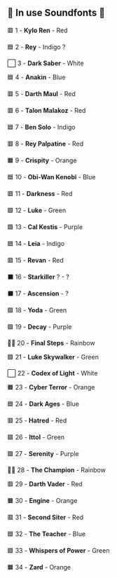 ## 🌌 In use Soundfonts 🌌

🟥 1 - **Kylo Ren** - Red

🟦 2 - **Rey** - Indigo ?

⬜ 3 - **Dark Saber** - White

🟦 4 - **Anakin** - Blue

🟥 5 - **Darth Maul** - Red

🟥 6 - **Talon Malakoz** - Red

🟦 7 - **Ben Solo** - Indigo

🟥 8 - **Rey Palpatine** - Red

🟧 9 - **Crispity** - Orange

🟦 10 - **Obi-Wan Kenobi** - Blue

🟥 11 - **Darkness** - Red

🟩 12 - **Luke** - Green

🟪 13 - **Cal Kestis** - Purple

🟦 14 - **Leia** - Indigo

🟥 15 - **Revan** - Red

⬛ 16 - **Starkiller** ? - ?

⬛ 17 - **Ascension** - ?

🟩 18 - **Yoda** - Green

🟪 19 - **Decay** - Purple

🏳️‍🌈 20 - **Final Steps** - Rainbow

🟩 21 - **Luke Skywalker** - Green

⬜ 22 - **Codex of Light** - White

🟧 23 - **Cyber Terror** - Orange

🟦 24 - **Dark Ages** - Blue

🟥 25 - **Hatred** - Red

🟩 26 - **Ittol** - Green

🟪 27 - **Serenity** - Purple

🏳️‍🌈 28 - **The Champion** - Rainbow

🟥 29 - **Darth Vader** - Red

🟧 30 - **Engine** - Orange

🟥 31 - **Second Siter** - Red

🟦 32 - **The Teacher** - Blue

🟩 33 - **Whispers of Power** - Green

🟧 34 - **Zard** - Orange
